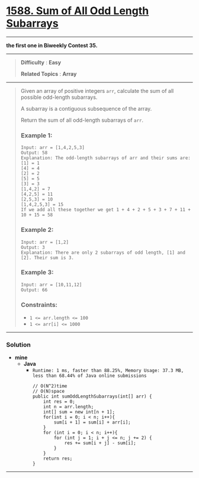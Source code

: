 # [1588. Sum of All Odd Length Subarrays](https://leetcode.com/problems/sum-of-all-odd-length-subarrays/)

---

**the first one in Biweekly Contest 35.**

---

> **Difficulty** : **Easy**
>
> **Related Topics** : **Array**

---

> Given an array of positive integers `arr`, calculate the sum of all possible odd-length subarrays.
>
> A subarray is a contiguous subsequence of the array.
>
> Return the sum of all odd-length subarrays of `arr`.
>
>
>
> ### Example 1:
> ```
> Input: arr = [1,4,2,5,3]
> Output: 58
> Explanation: The odd-length subarrays of arr and their sums are:
> [1] = 1
> [4] = 4
> [2] = 2
> [5] = 5
> [3] = 3
> [1,4,2] = 7
> [4,2,5] = 11
> [2,5,3] = 10
> [1,4,2,5,3] = 15
> If we add all these together we get 1 + 4 + 2 + 5 + 3 + 7 + 11 + 10 + 15 = 58
> ```
>
> ### Example 2:
> ```
> Input: arr = [1,2]
> Output: 3
> Explanation: There are only 2 subarrays of odd length, [1] and [2]. Their sum is 3.
> ```
>
> ### Example 3:
> ```
> Input: arr = [10,11,12]
> Output: 66
> ```
>
> ### Constraints:
> * `1 <= arr.length <= 100`
> * `1 <= arr[i] <= 1000`

---


### Solution
* **mine**
  * **Java**
    * `Runtime: 1 ms, faster than 88.25%, Memory Usage: 37.3 MB, less than 68.44% of Java online submissions`
      ```
      // O(N^2)time
      // O(N)space
      public int sumOddLengthSubarrays(int[] arr) {
          int res = 0;
          int n = arr.length;
          int[] sum = new int[n + 1];
          for(int i = 0; i < n; i++){
              sum[i + 1] = sum[i] + arr[i];
          }
          for (int i = 0; i < n; i++){
              for (int j = 1; i + j <= n; j += 2) {
                  res += sum[i + j] - sum[i];
              }
          }
          return res;
      }
      ```

---


